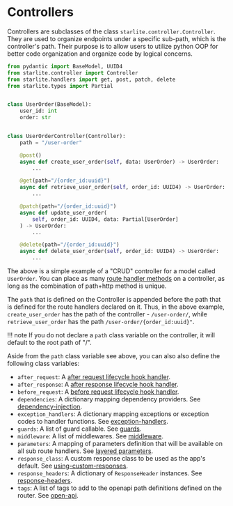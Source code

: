 # Controllers

Controllers are subclasses of the class `starlite.controller.Controller`. They are used to organize endpoints under a
specific sub-path, which is the controller's path. Their purpose is to allow users to utilize python OOP for better code
organization and organize code by logical concerns.

```python
from pydantic import BaseModel, UUID4
from starlite.controller import Controller
from starlite.handlers import get, post, patch, delete
from starlite.types import Partial


class UserOrder(BaseModel):
    user_id: int
    order: str


class UserOrderController(Controller):
    path = "/user-order"

    @post()
    async def create_user_order(self, data: UserOrder) -> UserOrder:
        ...

    @get(path="/{order_id:uuid}")
    async def retrieve_user_order(self, order_id: UUID4) -> UserOrder:
        ...

    @patch(path="/{order_id:uuid}")
    async def update_user_order(
        self, order_id: UUID4, data: Partial[UserOrder]
    ) -> UserOrder:
        ...

    @delete(path="/{order_id:uuid}")
    async def delete_user_order(self, order_id: UUID4) -> UserOrder:
        ...
```

The above is a simple example of a "CRUD" controller for a model called `UserOrder`. You can place as
many [route handler methods](../2-route-handlers/1_http_route_handlers.md) on a controller,
as long as the combination of path+http method is unique.

The `path` that is defined on the Controller is appended before the path that is defined for the route handlers declared
on it. Thus, in the above example, `create_user_order` has the path of the controller - `/user-order/`,
while `retrieve_user_order` has the path `/user-order/{order_id:uuid}"`.

<!-- prettier-ignore -->
!!! note
    If you do not declare a `path` class variable on the controller, it will default to the root path of "/".

Aside from the `path` class variable see above, you can also also define the following class variables:

- `after_request`: A [after request lifecycle hook handler](../13-lifecycle-hooks.md#after-request).
- `after_response`: A [after response lifecycle hook handler](../13-lifecycle-hooks.md#after-response).
- `before_request`: A [before request lifecycle hook handler](../13-lifecycle-hooks.md#before-request).
- `dependencies`: A dictionary mapping dependency providers. See [dependency-injection](../6-dependency-injection.md).
- `exception_handlers`: A dictionary mapping exceptions or exception codes to handler functions. See [exception-handlers](../17-exceptions#exception-handling).
- `guards`: A list of guard callable. See [guards](../9-guards.md).
- `middleware`: A list of middlewares. See [middleware](../7-middleware.md).
- `parameters`: A mapping of parameters definition that will be available on all sub route handlers. See [layered parameters](../3-parameters/4-layered-parameters.md).
- `response_class`: A custom response class to be used as the app's default. See [using-custom-responses](../5-responses.md#using-custom-responses).
- `response_headers`: A dictionary of `ResponseHeader` instances. See [response-headers](../5-responses.md#response-headers).
- `tags`: A list of tags to add to the openapi path definitions defined on the router. See [open-api](../12-openapi.md).
